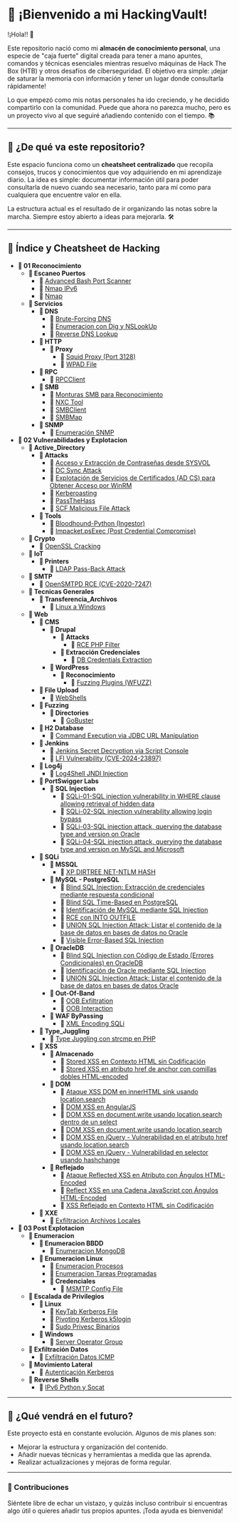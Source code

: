 # 🧠 ¡Bienvenido a mi HackingVault!

!¡Hola!! 👋

Este repositorio nació como mi **almacén de conocimiento personal**, una especie de "caja fuerte" digital creada para tener a mano apuntes, comandos y técnicas esenciales mientras resuelvo máquinas de Hack The Box (HTB) y otros desafíos de ciberseguridad. El objetivo era simple: ¡dejar de saturar la memoria con información y tener un lugar donde consultarla rápidamente!

Lo que empezó como mis notas personales ha ido creciendo, y he decidido compartirlo con la comunidad. Puede que ahora no parezca mucho, pero es un proyecto vivo al que seguiré añadiendo contenido con el tiempo. 📚

---

## 🚀 ¿De qué va este repositorio?

Este espacio funciona como un **cheatsheet centralizado** que recopila consejos, trucos y conocimientos que voy adquiriendo en mi aprendizaje diario. La idea es simple: documentar información útil para poder consultarla de nuevo cuando sea necesario, tanto para mí como para cualquiera que encuentre valor en ella.

La estructura actual es el resultado de ir organizando las notas sobre la marcha. Siempre estoy abierto a ideas para mejorarla. 🛠️

---

## 🎯 Índice y Cheatsheet de Hacking

[//]: # (HACKING_VAULT_INDEX_START)

* **📂 01 Reconocimiento**
  * **📂 Escaneo Puertos**
      * 📄 [Advanced Bash Port Scanner](01%20Reconocimiento/Escaneo%20Puertos/Advanced%20Bash%20Port%20Scanner.md)
      * 📄 [Nmap IPv6](01%20Reconocimiento/Escaneo%20Puertos/Nmap%20IPv6.md)
      * 📄 [Nmap](01%20Reconocimiento/Escaneo%20Puertos/Nmap.md)
  * **📂 Servicios**
    * **📂 DNS**
        * 📄 [Brute-Forcing DNS](01%20Reconocimiento/Servicios/DNS/Brute-Forcing%20DNS.md)
        * 📄 [Enumeracion con Dig y NSLookUp](01%20Reconocimiento/Servicios/DNS/Enumeracion%20con%20Dig%20y%20NSLookUp.md)
        * 📄 [Reverse DNS Lookup](01%20Reconocimiento/Servicios/DNS/Reverse%20DNS%20Lookup.md)
    * **📂 HTTP**
      * **📂 Proxy**
          * 📄 [Squid Proxy (Port 3128)](01%20Reconocimiento/Servicios/HTTP/Proxy/Squid%20Proxy%20%28Port%203128%29.md)
          * 📄 [WPAD File](01%20Reconocimiento/Servicios/HTTP/Proxy/WPAD%20File.md)
    * **📂 RPC**
        * 📄 [RPCClient](01%20Reconocimiento/Servicios/RPC/RPCClient.md)
    * **📂 SMB**
        * 📄 [Monturas SMB para Reconocimiento](01%20Reconocimiento/Servicios/SMB/Monturas%20SMB%20para%20Reconocimiento.md)
        * 📄 [NXC Tool](01%20Reconocimiento/Servicios/SMB/NXC%20Tool.md)
        * 📄 [SMBClient](01%20Reconocimiento/Servicios/SMB/SMBClient.md)
        * 📄 [SMBMap](01%20Reconocimiento/Servicios/SMB/SMBMap.md)
    * **📂 SNMP**
        * 📄 [Enumeración SNMP](01%20Reconocimiento/Servicios/SNMP/Enumeraci%C3%B3n%20SNMP.md)
* **📂 02 Vulnerabilidades y Explotacion**
  * **📂 Active_Directory**
    * **📂 Attacks**
        * 📄 [Acceso y Extracción de Contraseñas desde SYSVOL](02%20Vulnerabilidades%20y%20Explotacion/Active_Directory/Attacks/Acceso%20y%20Extracci%C3%B3n%20de%20Contrase%C3%B1as%20desde%20SYSVOL.md)
        * 📄 [DC Sync Attack](02%20Vulnerabilidades%20y%20Explotacion/Active_Directory/Attacks/DC%20Sync%20Attack.md)
        * 📄 [Explotación de Servicios de Certificados (AD CS) para Obtener Acceso por WinRM](02%20Vulnerabilidades%20y%20Explotacion/Active_Directory/Attacks/Explotaci%C3%B3n%20de%20Servicios%20de%20Certificados%20%28AD%20CS%29%20para%20Obtener%20Acceso%20por%20WinRM.md)
        * 📄 [Kerberoasting](02%20Vulnerabilidades%20y%20Explotacion/Active_Directory/Attacks/Kerberoasting.md)
        * 📄 [PassTheHass](02%20Vulnerabilidades%20y%20Explotacion/Active_Directory/Attacks/PassTheHass.md)
        * 📄 [SCF Malicious File Attack](02%20Vulnerabilidades%20y%20Explotacion/Active_Directory/Attacks/SCF%20Malicious%20File%20Attack.md)
    * **📂 Tools**
        * 📄 [Bloodhound-Python (Ingestor)](02%20Vulnerabilidades%20y%20Explotacion/Active_Directory/Tools/Bloodhound-Python%20%28Ingestor%29.md)
        * 📄 [Impacket.psExec (Post Credential Compromise)](02%20Vulnerabilidades%20y%20Explotacion/Active_Directory/Tools/Impacket.psExec%20%28Post%20Credential%20Compromise%29.md)
  * **📂 Crypto**
      * 📄 [OpenSSL Cracking](02%20Vulnerabilidades%20y%20Explotacion/Crypto/OpenSSL%20Cracking.md)
  * **📂 IoT**
    * **📂 Printers**
        * 📄 [LDAP Pass-Back Attack](02%20Vulnerabilidades%20y%20Explotacion/IoT/Printers/LDAP%20Pass-Back%20Attack.md)
  * **📂 SMTP**
      * 📄 [OpenSMTPD RCE (CVE-2020-7247)](02%20Vulnerabilidades%20y%20Explotacion/SMTP/OpenSMTPD%20RCE%20%28CVE-2020-7247%29.md)
  * **📂 Tecnicas Generales**
    * **📂 Transferencia_Archivos**
        * 📄 [Linux a Windows](02%20Vulnerabilidades%20y%20Explotacion/Tecnicas%20Generales/Transferencia_Archivos/Linux%20a%20Windows.md)
  * **📂 Web**
    * **📂 CMS**
      * **📂 Drupal**
        * **📂 Attacks**
            * 📄 [RCE PHP Filter](02%20Vulnerabilidades%20y%20Explotacion/Web/CMS/Drupal/Attacks/RCE%20PHP%20Filter.md)
        * **📂 Extracción Credenciales**
            * 📄 [DB Credentials Extraction](02%20Vulnerabilidades%20y%20Explotacion/Web/CMS/Drupal/Extracci%C3%B3n%20Credenciales/DB%20Credentials%20Extraction.md)
      * **📂 WordPress**
        * **📂 Reconocimiento**
            * 📄 [Fuzzing Plugins (WFUZZ)](02%20Vulnerabilidades%20y%20Explotacion/Web/CMS/WordPress/Reconocimiento/Fuzzing%20Plugins%20%28WFUZZ%29.md)
    * **📂 File Upload**
        * 📄 [WebShells](02%20Vulnerabilidades%20y%20Explotacion/Web/File%20Upload/WebShells.md)
    * **📂 Fuzzing**
      * **📂 Directories**
          * 📄 [GoBuster](02%20Vulnerabilidades%20y%20Explotacion/Web/Fuzzing/Directories/GoBuster.md)
    * **📂 H2 Database**
        * 📄 [Command Execution via JDBC URL Manipulation](02%20Vulnerabilidades%20y%20Explotacion/Web/H2%20Database/Command%20Execution%20via%20JDBC%20URL%20Manipulation.md)
    * **📂 Jenkins**
        * 📄 [Jenkins Secret Decryption via Script Console](02%20Vulnerabilidades%20y%20Explotacion/Web/Jenkins/Jenkins%20Secret%20Decryption%20via%20Script%20Console.md)
        * 📄 [LFI Vulnerability (CVE-2024-23897)](02%20Vulnerabilidades%20y%20Explotacion/Web/Jenkins/LFI%20Vulnerability%20%28CVE-2024-23897%29.md)
    * **📂 Log4j**
        * 📄 [Log4Shell JNDI Injection](02%20Vulnerabilidades%20y%20Explotacion/Web/Log4j/Log4Shell%20JNDI%20Injection.md)
    * **📂 PortSwigger Labs**
      * **📂 SQL Injection**
          * 📄 [SQLi-01-SQL injection vulnerability in WHERE clause allowing retrieval of hidden data](02%20Vulnerabilidades%20y%20Explotacion/Web/PortSwigger%20Labs/SQL%20Injection/SQLi-01-SQL%20injection%20vulnerability%20in%20WHERE%20clause%20allowing%20retrieval%20of%20hidden%20data.md)
          * 📄 [SQLi-02-SQL injection vulnerability allowing login bypass](02%20Vulnerabilidades%20y%20Explotacion/Web/PortSwigger%20Labs/SQL%20Injection/SQLi-02-SQL%20injection%20vulnerability%20allowing%20login%20bypass.md)
          * 📄 [SQLi-03-SQL injection attack, querying the database type and version on Oracle](02%20Vulnerabilidades%20y%20Explotacion/Web/PortSwigger%20Labs/SQL%20Injection/SQLi-03-SQL%20injection%20attack%2C%20querying%20the%20database%20type%20and%20version%20on%20Oracle.md)
          * 📄 [SQLi-04-SQL injection attack, querying the database type and version on MySQL and Microsoft](02%20Vulnerabilidades%20y%20Explotacion/Web/PortSwigger%20Labs/SQL%20Injection/SQLi-04-SQL%20injection%20attack%2C%20querying%20the%20database%20type%20and%20version%20on%20MySQL%20and%20Microsoft.md)
    * **📂 SQLi**
      * **📂 MSSQL**
          * 📄 [XP DIRTREE NET-NTLM HASH](02%20Vulnerabilidades%20y%20Explotacion/Web/SQLi/MSSQL/XP%20DIRTREE%20NET-NTLM%20HASH.md)
      * **📂 MySQL - PostgreSQL**
          * 📄 [Blind SQL Injection: Extracción de credenciales mediante respuesta condicional](02%20Vulnerabilidades%20y%20Explotacion/Web/SQLi/MySQL%20-%20PostgreSQL/Blind%20SQL%20Injection%3A%20Extracci%C3%B3n%20de%20credenciales%20mediante%20respuesta%20condicional.md)
          * 📄 [Blind SQL Time-Based en PostgreSQL](02%20Vulnerabilidades%20y%20Explotacion/Web/SQLi/MySQL%20-%20PostgreSQL/Blind%20SQL%20Time-Based%20en%20PostgreSQL.md)
          * 📄 [Identificación de MySQL mediante SQL Injection](02%20Vulnerabilidades%20y%20Explotacion/Web/SQLi/MySQL%20-%20PostgreSQL/Identificaci%C3%B3n%20de%20MySQL%20mediante%20SQL%20Injection.md)
          * 📄 [RCE con INTO OUTFILE](02%20Vulnerabilidades%20y%20Explotacion/Web/SQLi/MySQL%20-%20PostgreSQL/RCE%20con%20INTO%20OUTFILE.md)
          * 📄 [UNION SQL Injection Attack: Listar el contenido de la base de datos en bases de datos no Oracle](02%20Vulnerabilidades%20y%20Explotacion/Web/SQLi/MySQL%20-%20PostgreSQL/UNION%20SQL%20Injection%20Attack%3A%20Listar%20el%20contenido%20de%20la%20base%20de%20datos%20en%20bases%20de%20datos%20no%20Oracle.md)
          * 📄 [Visible Error-Based SQL Injection](02%20Vulnerabilidades%20y%20Explotacion/Web/SQLi/MySQL%20-%20PostgreSQL/Visible%20Error-Based%20SQL%20Injection.md)
      * **📂 OracleDB**
          * 📄 [Blind SQL Injection con Código de Estado (Errores Condicionales) en OracleDB](02%20Vulnerabilidades%20y%20Explotacion/Web/SQLi/OracleDB/Blind%20SQL%20Injection%20con%20C%C3%B3digo%20de%20Estado%20%28Errores%20Condicionales%29%20en%20OracleDB.md)
          * 📄 [Identificación de Oracle mediante SQL Injection](02%20Vulnerabilidades%20y%20Explotacion/Web/SQLi/OracleDB/Identificaci%C3%B3n%20de%20Oracle%20mediante%20SQL%20Injection.md)
          * 📄 [UNION SQL Injection Attack: Listar el contenido de la base de datos en bases de datos Oracle](02%20Vulnerabilidades%20y%20Explotacion/Web/SQLi/OracleDB/UNION%20SQL%20Injection%20Attack%3A%20Listar%20el%20contenido%20de%20la%20base%20de%20datos%20en%20bases%20de%20datos%20Oracle.md)
      * **📂 Out-Of-Band**
          * 📄 [OOB Exfiltration](02%20Vulnerabilidades%20y%20Explotacion/Web/SQLi/Out-Of-Band/OOB%20Exfiltration.md)
          * 📄 [OOB Interaction](02%20Vulnerabilidades%20y%20Explotacion/Web/SQLi/Out-Of-Band/OOB%20Interaction.md)
      * **📂 WAF ByPassing**
          * 📄 [XML Encoding SQLi](02%20Vulnerabilidades%20y%20Explotacion/Web/SQLi/WAF%20ByPassing/XML%20Encoding%20SQLi.md)
    * **📂 Type_Juggling**
        * 📄 [Type Juggling con strcmp en PHP](02%20Vulnerabilidades%20y%20Explotacion/Web/Type_Juggling/Type%20Juggling%20con%20strcmp%20en%20PHP.md)
    * **📂 XSS**
      * **📂 Almacenado**
          * 📄 [Stored XSS en Contexto HTML sin Codificación](02%20Vulnerabilidades%20y%20Explotacion/Web/XSS/Almacenado/Stored%20XSS%20en%20Contexto%20HTML%20sin%20Codificaci%C3%B3n.md)
          * 📄 [Stored XSS en atributo href de anchor con comillas dobles HTML-encoded](02%20Vulnerabilidades%20y%20Explotacion/Web/XSS/Almacenado/Stored%20XSS%20en%20atributo%20href%20de%20anchor%20con%20comillas%20dobles%20HTML-encoded.md)
      * **📂 DOM**
          * 📄 [Ataque XSS DOM en innerHTML sink usando location.search](02%20Vulnerabilidades%20y%20Explotacion/Web/XSS/DOM/Ataque%20XSS%20DOM%20en%20innerHTML%20sink%20usando%20location.search.md)
          * 📄 [DOM XSS en AngularJS](02%20Vulnerabilidades%20y%20Explotacion/Web/XSS/DOM/DOM%20XSS%20en%20AngularJS.md)
          * 📄 [DOM XSS en document.write usando location.search dentro de un select](02%20Vulnerabilidades%20y%20Explotacion/Web/XSS/DOM/DOM%20XSS%20en%20document.write%20usando%20location.search%20dentro%20de%20un%20select.md)
          * 📄 [DOM XSS en document.write usando location.search](02%20Vulnerabilidades%20y%20Explotacion/Web/XSS/DOM/DOM%20XSS%20en%20document.write%20usando%20location.search.md)
          * 📄 [DOM XSS en jQuery - Vulnerabilidad en el atributo href usando location.search](02%20Vulnerabilidades%20y%20Explotacion/Web/XSS/DOM/DOM%20XSS%20en%20jQuery%20-%20Vulnerabilidad%20en%20el%20atributo%20href%20usando%20location.search.md)
          * 📄 [DOM XSS en jQuery - Vulnerabilidad en selector usando hashchange](02%20Vulnerabilidades%20y%20Explotacion/Web/XSS/DOM/DOM%20XSS%20en%20jQuery%20-%20Vulnerabilidad%20en%20selector%20usando%20hashchange.md)
      * **📂 Reflejado**
          * 📄 [Ataque Reflected XSS en Atributo con Ángulos HTML-Encoded](02%20Vulnerabilidades%20y%20Explotacion/Web/XSS/Reflejado/Ataque%20Reflected%20XSS%20en%20Atributo%20con%20%C3%81ngulos%20HTML-Encoded.md)
          * 📄 [Reflect XSS en una Cadena JavaScript con Ángulos HTML-Encoded](02%20Vulnerabilidades%20y%20Explotacion/Web/XSS/Reflejado/Reflect%20XSS%20en%20una%20Cadena%20JavaScript%20con%20%C3%81ngulos%20HTML-Encoded.md)
          * 📄 [XSS Reflejado en Contexto HTML sin Codificación](02%20Vulnerabilidades%20y%20Explotacion/Web/XSS/Reflejado/XSS%20Reflejado%20en%20Contexto%20HTML%20sin%20Codificaci%C3%B3n.md)
    * **📂 XXE**
        * 📄 [Exfiltracion Archivos Locales](02%20Vulnerabilidades%20y%20Explotacion/Web/XXE/Exfiltracion%20Archivos%20Locales.md)
* **📂 03 Post Explotacion**
  * **📂 Enumeracion**
    * **📂 Enumeracion BBDD**
        * 📄 [Enumeracion MongoDB](03%20Post%20Explotacion/Enumeracion/Enumeracion%20BBDD/Enumeracion%20MongoDB.md)
    * **📂 Enumeracion Linux**
        * 📄 [Enumeracion Procesos](03%20Post%20Explotacion/Enumeracion/Enumeracion%20Linux/Enumeracion%20Procesos.md)
        * 📄 [Enumeracion Tareas Programadas](03%20Post%20Explotacion/Enumeracion/Enumeracion%20Linux/Enumeracion%20Tareas%20Programadas.md)
      * **📂 Credenciales**
          * 📄 [MSMTP Config File](03%20Post%20Explotacion/Enumeracion/Enumeracion%20Linux/Credenciales/MSMTP%20Config%20File.md)
  * **📂 Escalada de Privilegios**
    * **📂 Linux**
        * 📄 [KeyTab Kerberos File](03%20Post%20Explotacion/Escalada%20de%20Privilegios/Linux/KeyTab%20Kerberos%20File.md)
        * 📄 [Pivoting Kerberos k5login](03%20Post%20Explotacion/Escalada%20de%20Privilegios/Linux/Pivoting%20Kerberos%20k5login.md)
        * 📄 [Sudo Privesc Binarios](03%20Post%20Explotacion/Escalada%20de%20Privilegios/Linux/Sudo%20Privesc%20Binarios.md)
    * **📂 Windows**
        * 📄 [Server Operator Group](03%20Post%20Explotacion/Escalada%20de%20Privilegios/Windows/Server%20Operator%20Group.md)
  * **📂 Exfiltración Datos**
      * 📄 [Exfiltración Datos ICMP](03%20Post%20Explotacion/Exfiltraci%C3%B3n%20Datos/Exfiltraci%C3%B3n%20Datos%20ICMP.md)
  * **📂 Movimiento Lateral**
      * 📄 [Autenticación Kerberos](03%20Post%20Explotacion/Movimiento%20Lateral/Autenticaci%C3%B3n%20Kerberos.md)
  * **📂 Reverse Shells**
      * 📄 [IPv6 Python y Socat](03%20Post%20Explotacion/Reverse%20Shells/IPv6%20Python%20y%20Socat.md)

[//]: # (HACKING_VAULT_INDEX_END)

---

## 📅 ¿Qué vendrá en el futuro?

Este proyecto está en constante evolución. Algunos de mis planes son:
- Mejorar la estructura y organización del contenido.
- Añadir nuevas técnicas y herramientas a medida que las aprenda.
- Realizar actualizaciones y mejoras de forma regular.

---

### 🌟 Contribuciones

Siéntete libre de echar un vistazo, y quizás incluso contribuir si encuentras algo útil o quieres añadir tus propios apuntes. ¡Toda ayuda es bienvenida!
